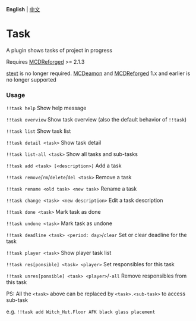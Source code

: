 **English** | [中文](./README_cn.md)

# Task

A plugin shows tasks of project in progress

Requires [MCDReforged](https://github.com/Fallen-Breath/MCDReforged) >= 2.1.3

[stext](https://github.com/TISUnion/stext) is no longer required. [MCDeamon](https://github.com/kafuuchino-desu/MCDaemon) and [MCDReforged](https://github.com/Fallen-Breath/MCDReforged) 1.x and earlier is no longer supported

### Usage

`!!task help` Show help message

`!!task overview` Show task overview (also the default behavior of `!!task`)

`!!task list` Show task list

`!!task detail <task>` Show task detail

`!!task list-all <task>` Show all tasks and sub-tasks

`!!task add <task> [<description>]` Add a task

`!!task remove`/`rm`/`delete`/`del <task>` Remove a task

`!!task rename <old task> <new task>` Rename a task

`!!task change <task> <new description>` Edit a task description 

`!!task done <task>` Mark task as done

`!!task undone <task>` Mark task as undone

`!!task deadline <task> <period: day>`/`clear` Set or clear deadline for the task

`!!task player <task>` Show player task list

`!!task res[ponsible] <task> <player>` Set responsibles for this task

`!!task unres[ponsible] <task> <player>`/`-all` Remove responsibles from this task

PS: All the `<task>` above can be replaced by `<task>.<sub-task>` to access sub-task

e.g. `!!task add Witch_Hut.Floor AFK black glass placement`
